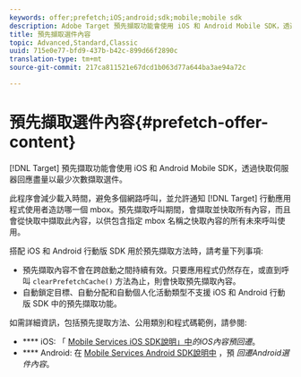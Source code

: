 ```yaml
---
keywords: offer;prefetch;iOS;android;sdk;mobile;mobile sdk
description: Adobe Target 預先擷取功能會使用 iOS 和 Android Mobile SDK，透過快取伺服器回應盡量以最少次數擷取選件。
title: 預先擷取選件內容
topic: Advanced,Standard,Classic
uuid: 715e0e77-bfd9-437b-b42c-899d66f2890c
translation-type: tm+mt
source-git-commit: 217ca811521e67dcd1b063d77a644ba3ae94a72c

---
```



# 預先擷取選件內容{#prefetch-offer-content}

[!DNL Target] 預先擷取功能會使用 iOS 和 Android Mobile SDK，透過快取伺服器回應盡量以最少次數擷取選件。

此程序會減少載入時間，避免多個網路呼叫，並允許通知 [!DNL Target] 行動應用程式使用者造訪哪一個 mbox。預先擷取呼叫期間，會擷取並快取所有內容，而且會從快取中擷取此內容，以供包含指定 mbox 名稱之快取內容的所有未來呼叫使用。

搭配 iOS 和 Android 行動版 SDK 用於預先擷取方法時，請考量下列事項:

* 預先擷取內容不會在跨啟動之間持續有效。只要應用程式仍然存在，或直到呼叫 `clearPrefetchCache()` 方法為止，則會快取預先擷取內容。
* 自動鎖定目標、自動分配和自動個人化活動類型不支援 iOS 和 Android 行動版 SDK 中的預先擷取功能。

如需詳細資訊，包括預先提取方法、公用類別和程式碼範例，請參閱:

* **** iOS: 「 [Mobile Services iOS SDK說明」中](https://docs.adobe.com/content/help/en/mobile-services/ios/target-ios/c-mob-target-prefetch-ios.html)*的iOS內容預回遷*。
* **** Android: 在 [Mobile Services Android SDK說明中](https://docs.adobe.com/content/help/en/mobile-services/android/target-android/c-mob-target-prefetch-android.html) ，預 *回遷Android選件內容*。
